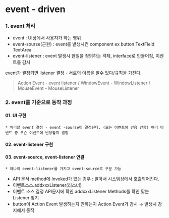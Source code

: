 # event - driven
### 1. event 처리
* event : UI상에서 사용자가 하는 행위
* event-sourse(근원) : event를 발생시킨 component ex button TextField TextArea
* event-listener : event 발생시 한일을 정의하는 객체, interface로 만들어짐, 이벤트를 감시

event가 결정되면 listener 결정 - 서로의 이름을 알수 있다/규칙을 가진다.
> Action Event - event listener /
> WindowEvent - WindowListener /
> MouseEvent - MouseListener

### 2. event를 기준으로 동작 과정
#### 01. UI 구현 
    * 처리할 event 결정 - event -sourse이 결정된다. (모든 이벤트에 반응 안함) 여러 이벤트 중 무슨 이벤트에 반응할지 결정
#### 02. event-listener 구현
#### 03. event-source, event-listener 연결 
    * 하나의 event-listener를 가지고 event-source로 구분 가능

* API 문서 method에 Invoked가 있는 경우 : 알아서 시스템상에서 호출되어진다.
* 이벤트소스.addxxxListener(리스너)
* 이벤트 소스 결정 API문서에 확인 addxxxListener Methods를 확인 맞는 Listener 찾기
* button이 Action Event 발생하는지 안하는지 Action Event가 감시 → 발생시 감지해서 동작
